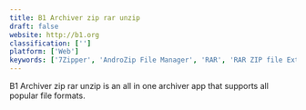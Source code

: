 ```yaml
---
title: B1 Archiver zip rar unzip
draft: false 
website: http://b1.org
classification: ['']
platform: ['Web']
keywords: ['7Zipper', 'AndroZip File Manager', 'RAR', 'RAR ZIP file Extractor Opener', 'Zarchiver', 'ZipApp Free', 'iZip']
---
```

B1 Archiver zip rar unzip is an all in one archiver app that supports all popular file formats.